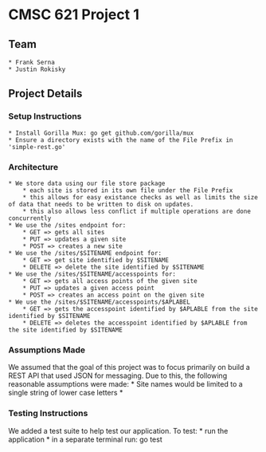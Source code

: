 # CMSC 621 Project 1

## Team
	* Frank Serna
	* Justin Rokisky

## Project Details

### Setup Instructions
	* Install Gorilla Mux: go get github.com/gorilla/mux
	* Ensure a directory exists with the name of the File Prefix in 'simple-rest.go'

### Architecture
	* We store data using our file store package
		* each site is stored in its own file under the File Prefix
		* this allows for easy existance checks as well as limits the size of data that needs to be written to disk on updates.
		* this also allows less conflict if multiple operations are done concurrently
	* We use the /sites endpoint for:
		* GET => gets all sites
		* PUT => updates a given site
		* POST => creates a new site
	* We use the /sites/$SITENAME endpoint for:
		* GET => get site identified by $SITENAME
		* DELETE => delete the site identified by $SITENAME
	* We use the /sites/$SITENAME/accesspoints for:
		* GET => gets all access points of the given site
		* PUT => updates a given access point
		* POST => creates an access point on the given site
	* We use the /sites/$SITENAME/accesspoints/$APLABEL
		* GET => gets the accesspoint identified by $APLABLE from the site identified by $SITENAME
		* DELETE => deletes the accesspoint identified by $APLABLE from the site identified by $SITENAME

### Assumptions Made
We assumed that the goal of this project was to focus primarily on build a REST API that used JSON for messaging.
Due to this, the following reasonable assumptions were made:
	* Site names would be limited to a single string of lower case letters
	* 

### Testing Instructions
We added a test suite to help test our application.
To test:
	* run the application
	* in a separate terminal run: go test
